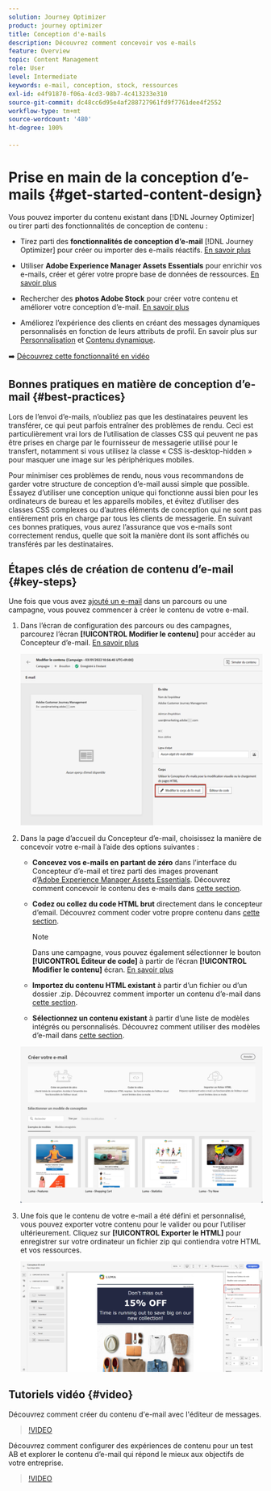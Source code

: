 ```yaml
---
solution: Journey Optimizer
product: journey optimizer
title: Conception d'e-mails
description: Découvrez comment concevoir vos e-mails
feature: Overview
topic: Content Management
role: User
level: Intermediate
keywords: e-mail, conception, stock, ressources
exl-id: e4f91870-f06a-4cd3-98b7-4c413233e310
source-git-commit: dc48cc6d95e4af288727961fd9f7761dee4f2552
workflow-type: tm+mt
source-wordcount: '480'
ht-degree: 100%

---
```


# Prise en main de la conception d’e-mails {#get-started-content-design}

Vous pouvez importer du contenu existant dans [!DNL Journey Optimizer] ou tirer parti des fonctionnalités de conception de contenu :

* Tirez parti des **fonctionnalités de conception d’e-mail** [!DNL Journey Optimizer] pour créer ou importer des e-mails réactifs. [En savoir plus](content-from-scratch.md)

* Utiliser **Adobe Experience Manager Assets Essentials** pour enrichir vos e-mails, créer et gérer votre propre base de données de ressources. [En savoir plus](assets-essentials.md)

* Rechercher des **photos Adobe Stock** pour créer votre contenu et améliorer votre conception d’e-mail. [En savoir plus](stock.md)

* Améliorez l’expérience des clients en créant des messages dynamiques personnalisés en fonction de leurs attributs de profil. En savoir plus sur [Personnalisation](../personalization/personalize.md) et [Contenu dynamique](../personalization/get-started-dynamic-content.md).

➡️ [Découvrez cette fonctionnalité en vidéo](#video)

## Bonnes pratiques en matière de conception d’e-mail {#best-practices}

Lors de l’envoi d’e-mails, n’oubliez pas que les destinataires peuvent les transférer, ce qui peut parfois entraîner des problèmes de rendu. Ceci est particulièrement vrai lors de l’utilisation de classes CSS qui peuvent ne pas être prises en charge par le fournisseur de messagerie utilisé pour le transfert, notamment si vous utilisez la classe « CSS is-desktop-hidden » pour masquer une image sur les périphériques mobiles.

Pour minimiser ces problèmes de rendu, nous vous recommandons de garder votre structure de conception d’e-mail aussi simple que possible. Essayez d’utiliser une conception unique qui fonctionne aussi bien pour les ordinateurs de bureau et les appareils mobiles, et évitez d’utiliser des classes CSS complexes ou d’autres éléments de conception qui ne sont pas entièrement pris en charge par tous les clients de messagerie. En suivant ces bonnes pratiques, vous aurez l’assurance que vos e-mails sont correctement rendus, quelle que soit la manière dont ils sont affichés ou transférés par les destinataires.

## Étapes clés de création de contenu d’e-mail {#key-steps}

Une fois que vous avez [ajouté un e-mail](create-email.md) dans un parcours ou une campagne, vous pouvez commencer à créer le contenu de votre e-mail.

1. Dans l’écran de configuration des parcours ou des campagnes, parcourez l’écran **[!UICONTROL Modifier le contenu]** pour accéder au Concepteur d’e-mail. [En savoir plus](create-email.md#define-email-content)

   ![](assets/email_designer_edit_email_body.png)

1. Dans la page d’accueil du Concepteur d’e-mail, choisissez la manière de concevoir votre e-mail à l’aide des options suivantes :

   * **Concevez vos e-mails en partant de zéro** dans l’interface du Concepteur d’e-mail et tirez parti des images provenant d’[Adobe Experience Manager Assets Essentials](assets-essentials.md). Découvrez comment concevoir le contenu des e-mails dans [cette section](content-from-scratch.md).

   * **Codez ou collez du code HTML brut** directement dans le concepteur d’email. Découvrez comment coder votre propre contenu dans [cette section](code-content.md).

      >[!NOTE]
      >
      >Dans une campagne, vous pouvez également sélectionner le bouton **[!UICONTROL Éditeur de code]** à partir de l’écran **[!UICONTROL Modifier le contenu]** écran. [En savoir plus](create-email.md#define-email-content)

   * **Importez du contenu HTML existant** à partir d’un fichier ou d’un dossier .zip. Découvrez comment importer un contenu d’e-mail dans [cette section](existing-content.md).

   * **Sélectionnez un contenu existant** à partir d’une liste de modèles intégrés ou personnalisés. Découvrez comment utiliser des modèles d’e-mail dans [cette section](email-templates.md).

   ![](assets/email_designer_create_options.png)

1. Une fois que le contenu de votre e-mail a été défini et personnalisé, vous pouvez exporter votre contenu pour le valider ou pour l’utiliser ultérieurement. Cliquez sur **[!UICONTROL Exporter le HTML]** pour enregistrer sur votre ordinateur un fichier zip qui contiendra votre HTML et vos ressources.

   ![](assets/email_designer_export.png)

## Tutoriels vidéo {#video}

Découvrez comment créer du contenu d&#39;e-mail avec l&#39;éditeur de messages.

>[!VIDEO](https://video.tv.adobe.com/v/334150?quality=12)

Découvrez comment configurer des expériences de contenu pour un test AB et explorer le contenu d’e-mail qui répond le mieux aux objectifs de votre entreprise.

>[!VIDEO](https://video.tv.adobe.com/v/3419893)
